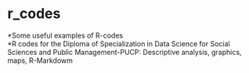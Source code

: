 # r_codes
*Some useful examples of R-codes <br>
*R codes for the Diploma of Specialization in Data Science for Social Sciences and Public Management-PUCP: Descriptive analysis, graphics, maps, R-Markdowm
